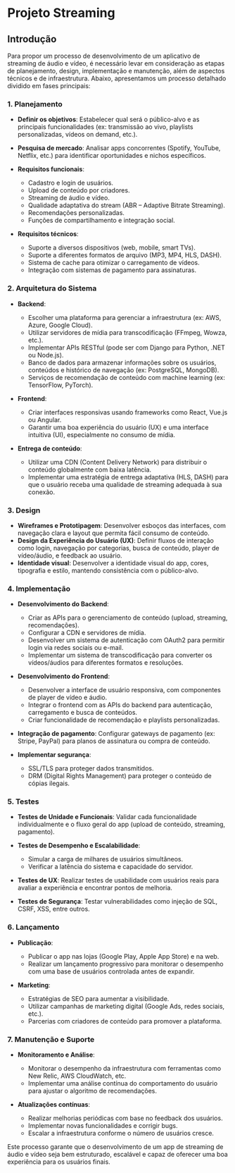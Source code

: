 # **Projeto Streaming**

## Introdução

Para propor um processo de desenvolvimento de um aplicativo de streaming de áudio e vídeo, é necessário levar em consideração as etapas de planejamento, design, implementação e manutenção, além de aspectos técnicos e de infraestrutura. Abaixo, apresentamos um processo detalhado dividido em fases principais:

### 1. **Planejamento**

- **Definir os objetivos**: Estabelecer qual será o público-alvo e as principais funcionalidades (ex: transmissão ao vivo, playlists personalizadas, vídeos on demand, etc.).
- **Pesquisa de mercado**: Analisar apps concorrentes (Spotify, YouTube, Netflix, etc.) para identificar oportunidades e nichos específicos.
- **Requisitos funcionais**:

  - Cadastro e login de usuários.
  - Upload de conteúdo por criadores.
  - Streaming de áudio e vídeo.
  - Qualidade adaptativa do stream (ABR – Adaptive Bitrate Streaming).
  - Recomendações personalizadas.
  - Funções de compartilhamento e integração social.

- **Requisitos técnicos**:
  - Suporte a diversos dispositivos (web, mobile, smart TVs).
  - Suporte a diferentes formatos de arquivo (MP3, MP4, HLS, DASH).
  - Sistema de cache para otimizar o carregamento de vídeos.
  - Integração com sistemas de pagamento para assinaturas.

### 2. **Arquitetura do Sistema**

- **Backend**:

  - Escolher uma plataforma para gerenciar a infraestrutura (ex: AWS, Azure, Google Cloud).
  - Utilizar servidores de mídia para transcodificação (FFmpeg, Wowza, etc.).
  - Implementar APIs RESTful (pode ser com Django para Python, .NET ou Node.js).
  - Banco de dados para armazenar informações sobre os usuários, conteúdos e histórico de navegação (ex: PostgreSQL, MongoDB).
  - Serviços de recomendação de conteúdo com machine learning (ex: TensorFlow, PyTorch).

- **Frontend**:

  - Criar interfaces responsivas usando frameworks como React, Vue.js ou Angular.
  - Garantir uma boa experiência do usuário (UX) e uma interface intuitiva (UI), especialmente no consumo de mídia.

- **Entrega de conteúdo**:
  
  - Utilizar uma CDN (Content Delivery Network) para distribuir o conteúdo globalmente com baixa latência.
  - Implementar uma estratégia de entrega adaptativa (HLS, DASH) para que o usuário receba uma qualidade de streaming adequada à sua conexão.

### 3. **Design**

- **Wireframes e Prototipagem**: Desenvolver esboços das interfaces, com navegação clara e layout que permita fácil consumo de conteúdo.
- **Design da Experiência do Usuário (UX)**: Definir fluxos de interação como login, navegação por categorias, busca de conteúdo, player de vídeo/áudio, e feedback ao usuário.
- **Identidade visual**: Desenvolver a identidade visual do app, cores, tipografia e estilo, mantendo consistência com o público-alvo.

### 4. **Implementação**

- **Desenvolvimento do Backend**:
  
  - Criar as APIs para o gerenciamento de conteúdo (upload, streaming, recomendações).
  - Configurar a CDN e servidores de mídia.
  - Desenvolver um sistema de autenticação com OAuth2 para permitir login via redes sociais ou e-mail.
  - Implementar um sistema de transcodificação para converter os vídeos/áudios para diferentes formatos e resoluções.

- **Desenvolvimento do Frontend**:
  
  - Desenvolver a interface de usuário responsiva, com componentes de player de vídeo e áudio.
  - Integrar o frontend com as APIs do backend para autenticação, carregamento e busca de conteúdos.
  - Criar funcionalidade de recomendação e playlists personalizadas.

- **Integração de pagamento**: Configurar gateways de pagamento (ex: Stripe, PayPal) para planos de assinatura ou compra de conteúdo.

- **Implementar segurança**:
  
  - SSL/TLS para proteger dados transmitidos.
  - DRM (Digital Rights Management) para proteger o conteúdo de cópias ilegais.

### 5. **Testes**

- **Testes de Unidade e Funcionais**: Validar cada funcionalidade individualmente e o fluxo geral do app (upload de conteúdo, streaming, pagamento).
- **Testes de Desempenho e Escalabilidade**:

  - Simular a carga de milhares de usuários simultâneos.
  - Verificar a latência do sistema e capacidade do servidor.

- **Testes de UX**: Realizar testes de usabilidade com usuários reais para avaliar a experiência e encontrar pontos de melhoria.
- **Testes de Segurança**: Testar vulnerabilidades como injeção de SQL, CSRF, XSS, entre outros.

### 6. **Lançamento**

- **Publicação**:
  - Publicar o app nas lojas (Google Play, Apple App Store) e na web.
  - Realizar um lançamento progressivo para monitorar o desempenho com uma base de usuários controlada antes de expandir.

- **Marketing**:
  - Estratégias de SEO para aumentar a visibilidade.
  - Utilizar campanhas de marketing digital (Google Ads, redes sociais, etc.).
  - Parcerias com criadores de conteúdo para promover a plataforma.

### 7. **Manutenção e Suporte**

- **Monitoramento e Análise**:
  - Monitorar o desempenho da infraestrutura com ferramentas como New Relic, AWS CloudWatch, etc.
  - Implementar uma análise contínua do comportamento do usuário para ajustar o algoritmo de recomendações.

- **Atualizações contínuas**:

  - Realizar melhorias periódicas com base no feedback dos usuários.
  - Implementar novas funcionalidades e corrigir bugs.
  - Escalar a infraestrutura conforme o número de usuários cresce.

Este processo garante que o desenvolvimento de um app de streaming de áudio e vídeo seja bem estruturado, escalável e capaz de oferecer uma boa experiência para os usuários finais.
